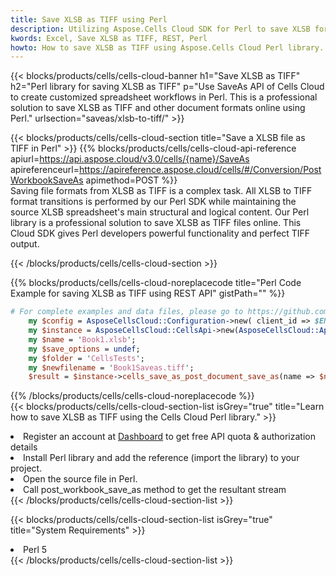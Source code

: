 ```yaml
---
title: Save XLSB as TIFF using Perl 
description: Utilizing Aspose.Cells Cloud SDK for Perl to save XLSB format file as TIFF format file. 
kwords: Excel, Save XLSB as TIFF, REST, Perl
howto: How to save XLSB as TIFF using Aspose.Cells Cloud Perl library.
---
```



{{< blocks/products/cells/cells-cloud-banner h1="Save XLSB as TIFF" h2="Perl library for saving XLSB as TIFF" p="Use SaveAs API of Cells Cloud to create customized spreadsheet workflows in Perl. This is a professional solution to save XLSB as TIFF and other document formats online using Perl." urlsection="saveas/xlsb-to-tiff/" >}}

{{< blocks/products/cells/cells-cloud-section  title="Save a XLSB file as TIFF in Perl" >}}
{{% blocks/products/cells/cells-cloud-api-reference  apiurl=https://api.aspose.cloud/v3.0/cells/{name}/SaveAs  apireferenceurl=https://apireference.aspose.cloud/cells/#/Conversion/PostWorkbookSaveAs  apimethod=POST %}}
<br/>
Saving file formats from XLSB as TIFF is a complex task. All XLSB to TIFF format transitions is performed by our Perl SDK while maintaining the source XLSB spreadsheet's main structural and logical content. Our Perl library is a professional solution to save XLSB as TIFF files online. This Cloud SDK gives Perl developers powerful functionality and perfect TIFF output.

{{< /blocks/products/cells/cells-cloud-section >}}

{{% blocks/products/cells/cells-cloud-noreplacecode title="Perl Code Example for saving XLSB as TIFF using REST API" gistPath="" %}}
  
```perl
# For complete examples and data files, please go to https://github.com/aspose-cells-cloud/aspose-cells-cloud-perl/
    my $config = AsposeCellsCloud::Configuration->new( client_id => $ENV{'ProductClientId'}, client_secret => $ENV{'ProductClientSecret'});
    my $instance = AsposeCellsCloud::CellsApi->new(AsposeCellsCloud::ApiClient->new( $config));
    my $name = 'Book1.xlsb';
    my $save_options = undef;
    my $folder = 'CellsTests';
    my $newfilename = 'Book1Saveas.tiff';
    $result = $instance->cells_save_as_post_document_save_as(name => $name,save_options => $save_options, newfilename => $newfilename, folder => $folder);
```
  
{{% /blocks/products/cells/cells-cloud-noreplacecode  %}}
<br/>
{{< blocks/products/cells/cells-cloud-section-list isGrey="true"  title="Learn how to save XLSB as TIFF using the Cells Cloud Perl library." >}}
<li>Register an account at <a href="https://dashboard.aspose.cloud/">Dashboard</a> to get free API quota & authorization details</li>
<li>Install Perl library and add the reference (import the library) to your project.</li>
<li>Open the source file in Perl.</li>
<li>Call post_workbook_save_as method to get the resultant stream</li>
{{< /blocks/products/cells/cells-cloud-section-list >}}

{{< blocks/products/cells/cells-cloud-section-list isGrey="true"  title="System Requirements" >}}
<li>Perl 5</li>
{{< /blocks/products/cells/cells-cloud-section-list >}}
